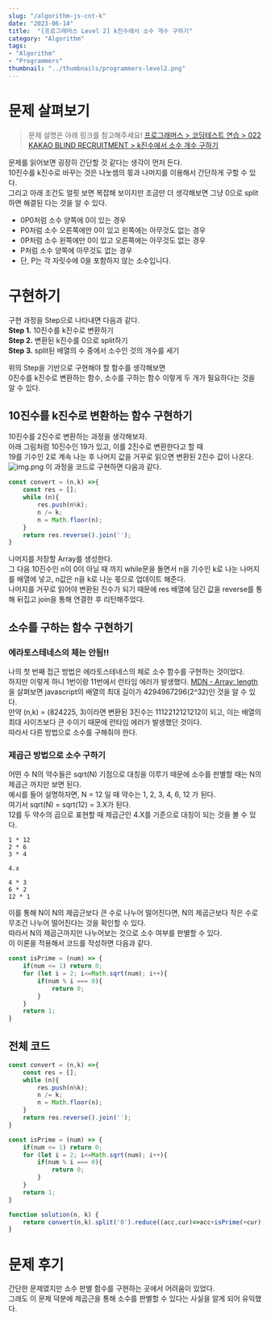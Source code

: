 ```yaml
---
slug: "/algorithm-js-cnt-k"
date: "2023-06-14"
title:  "[프로그래머스 Level 2] k진수에서 소수 개수 구하기"
category: "Algorithm"
tags:
- "Algorithm"
- "Programmers"
thumbnail: "../thumbnails/programmers-level2.png"
---
```


# 문제 살펴보기

> 문제 설명은 아래 링크를 참고해주세요!
> [프로그래머스 > 코딩테스트 연습 > 022 KAKAO BLIND RECRUITMENT > k진수에서 소수 개수 구하기](https://school.programmers.co.kr/learn/courses/30/lessons/92335#)

문제를 읽어보면 굉장히 간단할 것 같다는 생각이 먼저 든다.  
10진수를 k진수로 바꾸는 것은 나눗셈의 몫과 나머지를 이용해서 간단하게 구할 수 있다.  
그리고 아래 조건도 얼핏 보면 복잡해 보이지만 조금만 더 생각해보면 그냥 0으로 split하면 해결된 다는 것을 알 수 있다.   
- 0P0처럼 소수 양쪽에 0이 있는 경우 
- P0처럼 소수 오른쪽에만 0이 있고 왼쪽에는 아무것도 없는 경우 
- 0P처럼 소수 왼쪽에만 0이 있고 오른쪽에는 아무것도 없는 경우 
- P처럼 소수 양쪽에 아무것도 없는 경우 
- 단, P는 각 자릿수에 0을 포함하지 않는 소수입니다.
  
# 구현하기
구현 과정을 Step으로 나타내면 다음과 같다.  
**Step 1.** 10진수를 k진수로 변환하기  
**Step 2.** 변환된 k진수를 0으로 split하기  
**Step 3.** split된 배열의 수 중에서 소수인 것의 개수를 세기  

위의 Step을 기반으로 구현해야 할 함수를 생각해보면  
0진수를 k진수로 변환하는 함수, 소수를 구하는 함수 이렇게 두 개가 필요하다는 것을 알 수 있다.  
## 10진수를 k진수로 변환하는 함수 구현하기
10진수를 2진수로 변환하는 과정을 생각해보자.  
아래 그림처럼 10진수인 19가 있고, 이를 2진수로 변환한다고 할 때  
19를 기수인 2로 계속 나눈 후 나머지 값을 거꾸로 읽으면 변환된 2진수 값이 나온다.  
![img.png](/assets/img/2023-06-14-15:30-Programmers-k/img.png)
이 과정을 코드로 구현하면 다음과 같다.  
```javascript
const convert = (n,k) =>{
    const res = [];
    while (n){
        res.push(n%k);
        n /= k;
        n = Math.floor(n);
    }
    return res.reverse().join('');
}
```
나머지를 저장할 Array를 생성한다.  
그 다음 10진수인 n이 0이 아닐 때 까지 while문을 돌면서 n을 기수인 k로 나눈 나머지를 배열에 넣고, n값은 n을 k로 나눈 몫으로 업데이트 해준다.  
나머지를 거꾸로 읽어야 변환된 진수가 되기 때문에 res 배열에 담긴 값을 reverse를 통해 뒤집고 join을 통해 연결한 후 리턴해주었다.  

## 소수를 구하는 함수 구현하기  
### 에라토스테네스의 체는 안됨!!
나의 첫 번째 접근 방법은 에라토스테네스의 체로 소수 함수를 구현하는 것이었다.  
하지만 이렇게 하니 1번이랑 11번에서 런타임 에러가 발생했다.
[MDN - Array: length](https://developer.mozilla.org/ko/docs/Web/JavaScript/Reference/Global_Objects/Array/length#%EC%84%A4%EB%AA%85)
을 살펴보면 javascript의 배열의 최대 길이가 4294967296(2^32)인 것을 알 수 있다.  
만약 (n,k) = (824225, 3)이라면 변환된 3진수는 1112212121212이 되고, 이는 배열의 최대 사이즈보다 큰 수이기 때문에 런타임 에러가 발생했던 것이다.  
따라서 다른 방법으로 소수를 구해줘야 한다.  
### 제곱근 방법으로 소수 구하기
어떤 수 N의 약수들은 sqrt(N) 기점으로 대칭을 이루기 때문에 소수를 판별할 때는 N의 제곱근 까지만 보면 된다.  
예시를 들어 설명하자면, N = 12 일 때 약수는 1, 2, 3, 4, 6, 12 가 된다.  
여기서 sqrt(N) = sqrt(12) = 3.X가 된다.  
12를 두 약수의 곱으로 표현할 때 제곱근인 4.X를 기준으로 대칭이 되는 것을 볼 수 있다.  
```
1 * 12  
2 * 6  
3 * 4  

4.x

4 * 3  
6 * 2  
12 * 1 
```
이를 통해 N이 N의 제곱근보다 큰 수로 나누어 떨어진다면, N의 제곱근보다 작은 수로 무조건 나누어 떨어진다는 것을 확인할 수 있다.  
따라서 N의 제곱근까지만 나누어보는 것으로 소수 여부를 판별할 수 있다.  
이 이론을 적용해서 코드를 작성하면 다음과 같다.  
```javascript
const isPrime = (num) => {
    if(num <= 1) return 0;
    for (let i = 2; i<=Math.sqrt(num); i++){
        if(num % i === 0){
            return 0;
        }
    }
    return 1;
}
```
## 전체 코드
```javascript
const convert = (n,k) =>{
    const res = [];
    while (n){
        res.push(n%k);
        n /= k;
        n = Math.floor(n);
    }
    return res.reverse().join('');
}

const isPrime = (num) => {
    if(num <= 1) return 0;
    for (let i = 2; i<=Math.sqrt(num); i++){
        if(num % i === 0){
            return 0;
        }
    }
    return 1;
}

function solution(n, k) {
    return convert(n,k).split('0').reduce((acc,cur)=>acc+isPrime(+cur),0);
}
```
# 문제 후기
간단한 문제였지만 소수 판별 함수를 구현하는 곳에서 어려움이 있었다.  
그래도 이 문제 덕분에 제곱근을 통해 소수를 판별할 수 있다는 사실을 알게 되어 유익했다.  
